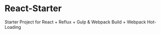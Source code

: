 # React-Starter
Starter Project for React + Reflux + Gulp &amp; Webpack Build + Webpack Hot-Loading
